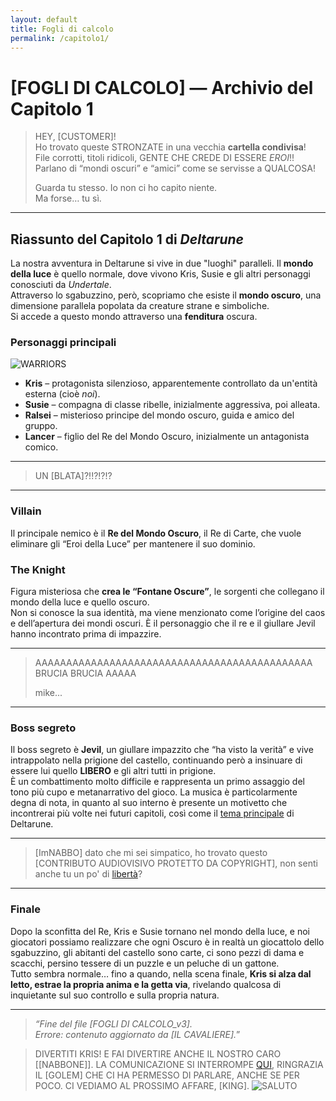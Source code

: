 ```yaml
---
layout: default
title: Fogli di calcolo
permalink: /capitolo1/
---
```


# [FOGLI DI CALCOLO] — Archivio del Capitolo 1

> HEY, [CUSTOMER]!  
> Ho trovato queste STRONZATE in una vecchia **cartella condivisa**!  
> File corrotti, titoli ridicoli, GENTE CHE CREDE DI ESSERE *EROI*!!  
> Parlano di “mondi oscuri” e “amici” come se servisse a QUALCOSA!  
>  
> Guarda tu stesso. Io non ci ho capito niente.  
> Ma forse… tu sì.  

---

## Riassunto del Capitolo 1 di *Deltarune*

La nostra avventura in Deltarune si vive in due "luoghi" paralleli.
Il **mondo della luce** è quello normale, dove vivono Kris, Susie e gli altri personaggi conosciuti da *Undertale*.  
Attraverso lo sgabuzzino, però, scopriamo che esiste il **mondo oscuro**, una dimensione parallela popolata da creature strane e simboliche.  
Si accede a questo mondo attraverso una **fenditura** oscura.

### Personaggi principali
![WARRIORS](https://preview.redd.it/a-human-a-monster-and-a-prince-from-the-dark-the-three-v0-khygf3emiwed1.jpg?width=640&crop=smart&auto=webp&s=6fc37c898546ac66e47b9c8d11ded109b02d9461)
- **Kris** – protagonista silenzioso, apparentemente controllato da un'entità esterna (cioè *noi*).  
- **Susie** – compagna di classe ribelle, inizialmente aggressiva, poi alleata.  
- **Ralsei** – misterioso principe del mondo oscuro, guida e amico del gruppo.  
- **Lancer** – figlio del Re del Mondo Oscuro, inizialmente un antagonista comico. 

---
> UN [BLATA]?!!?!?!?
---

### Villain
Il principale nemico è il **Re del Mondo Oscuro**, il Re di Carte, che vuole eliminare gli “Eroi della Luce” per mantenere il suo dominio.

### The Knight
Figura misteriosa che **crea le “Fontane Oscure”**, le sorgenti che collegano il mondo della luce e quello oscuro.  
Non si conosce la sua identità, ma viene menzionato come l’origine del caos e dell’apertura dei mondi oscuri. È il personaggio che il re e il giullare Jevil hanno incontrato prima di impazzire.

---
> AAAAAAAAAAAAAAAAAAAAAAAAAAAAAAAAAAAAAAAAAAAAA
> BRUCIA
> BRUCIA
> AAAAA
>
> mike...
---

### Boss segreto
Il boss segreto è **Jevil**, un giullare impazzito che “ha visto la verità” e vive intrappolato nella prigione del castello, continuando però a insinuare di essere lui quello **LIBERO** e gli altri tutti in prigione.  
È un combattimento molto difficile e rappresenta un primo assaggio del tono più cupo e metanarrativo del gioco. La musica è particolarmente degna di nota, in quanto al suo interno è presente un motivetto che incontrerai più volte nei futuri capitoli, così come il [tema principale](https://www.youtube.com/watch?v=B5NY09tJcts) di Deltarune.

---
> [ImNABBO] dato che mi sei simpatico, ho trovato questo [CONTRIBUTO AUDIOVISIVO PROTETTO DA COPYRIGHT], non senti anche tu un po' di [libertà](https://www.youtube.com/watch?v=1XdBFZxJYvM)?
---

### Finale
Dopo la sconfitta del Re, Kris e Susie tornano nel mondo della luce, e noi giocatori possiamo realizzare che ogni Oscuro è in realtà un giocattolo dello sgabuzzino, gli abitanti del castello sono carte, ci sono pezzi di dama e scacchi, persino tessere di un puzzle e un peluche di un gattone.  
Tutto sembra normale… fino a quando, nella scena finale, **Kris si alza dal letto, estrae la propria anima e la getta via**, rivelando qualcosa di inquietante sul suo controllo e sulla propria natura.

---

> *“Fine del file [FOGLI DI CALCOLO_v3].*  
> *Errore: contenuto aggiornato da [IL CAVALIERE].*”  

> DIVERTITI KRIS! E FAI DIVERTIRE ANCHE IL NOSTRO CARO [[NABBONE]]. LA COMUNICAZIONE SI INTERROMPE [QUI](https://deltarune.com/dog/), RINGRAZIA IL [GOLEM] CHE CI HA PERMESSO DI PARLARE, ANCHE SE PER POCO. CI VEDIAMO AL PROSSIMO AFFARE, [KING]. 
![SALUTO](https://preview.redd.it/lets-talk-about-friend-v0-zom7ekba800f1.jpeg?auto=webp&s=3ea39b4a6790e8633eccbf0b802014a34c019954)